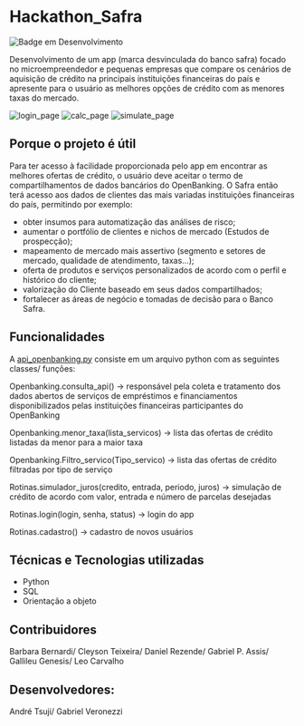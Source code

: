 # Hackathon_Safra
![Badge em Desenvolvimento](http://img.shields.io/static/v1?label=STATUS&message=EM%20DESENVOLVIMENTO&color=GREEN&style=for-the-badge)

Desenvolvimento de um app (marca desvinculada do banco safra) focado no microempreendedor e pequenas empresas que compare os cenários de aquisição de crédito na principais instituições financeiras do país e apresente para o usuário as melhores opções de crédito com as menores taxas do mercado.


![login_page](https://user-images.githubusercontent.com/95044193/161455093-40a72c77-b6ac-4c97-8518-665cb3023173.png)
![calc_page](https://user-images.githubusercontent.com/95044193/161454506-bbd658a4-2bc6-4c4b-a6cc-b10ca7dab123.png)
![simulate_page](https://user-images.githubusercontent.com/95044193/161454623-948b5ede-d1a4-4c68-a6ae-30940e307bbf.png)
  
## Porque o projeto é útil

Para ter acesso à facilidade proporcionada pelo app em encontrar as melhores ofertas de crédito, o usuário deve aceitar o termo de compartilhamentos de dados bancários do OpenBanking. O Safra então terá acesso aos dados de clientes das mais variadas instituições financeiras do país, permitindo por exemplo:
- obter insumos para automatização das análises de risco;
- aumentar o portfólio de clientes e nichos de mercado (Estudos de prospecção);
- mapeamento de mercado mais assertivo (segmento e setores de mercado, qualidade de atendimento, taxas…);
- oferta de produtos e serviços personalizados de acordo com o perfil e histórico do cliente;
- valorização do Cliente baseado em seus dados compartilhados;
- fortalecer as áreas de negócio e tomadas de decisão para o Banco Safra.

## Funcionalidades

A [api_openbanking.py](api_openbanking.py) consiste em um arquivo python com as seguintes classes/ funções:

Openbanking.consulta_api() -> responsável pela coleta e tratamento dos dados abertos de serviços de empréstimos e financiamentos disponibilizados pelas instituições financeiras participantes do OpenBanking

Openbanking.menor_taxa(lista_servicos) -> lista das ofertas de crédito listadas da menor para a maior taxa

Openbanking.Filtro_servico(Tipo_servico) -> lista das ofertas de crédito filtradas por tipo de serviço

Rotinas.simulador_juros(credito, entrada, periodo, juros) -> simulação de crédito de acordo com valor, entrada e número de parcelas desejadas

Rotinas.login(login, senha, status) -> login do app

Rotinas.cadastro() -> cadastro de novos usuários

## Técnicas e Tecnologias utilizadas

* Python
* SQL
* Orientação a objeto

## Contribuidores

Barbara Bernardi/
Cleyson Teixeira/
Daniel Rezende/
Gabriel P. Assis/
Gallileu Genesis/
Leo Carvalho


## Desenvolvedores:
André Tsuji/
Gabriel Veronezzi
